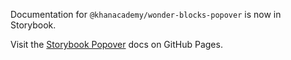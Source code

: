 Documentation for `@khanacademy/wonder-blocks-popover` is now in Storybook.

Visit the [Storybook
Popover](https://khan.github.io/wonder-blocks/?path=/docs/popover) docs on
GitHub Pages.
